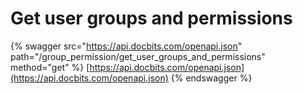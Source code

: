 # Get user groups and permissions

{% swagger src="https://api.docbits.com/openapi.json" path="/group_permission/get_user_groups_and_permissions" method="get" %}
[https://api.docbits.com/openapi.json](https://api.docbits.com/openapi.json)
{% endswagger %}
